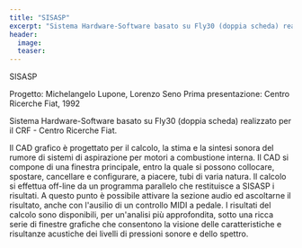 ```yaml
---
title: "SISASP"
excerpt: "Sistema Hardware-Software basato su Fly30 (doppia scheda) realizzato per il CRF - Centro Ricerche Fiat."
header:
  image:
  teaser:
---
```


SISASP


Progetto: Michelangelo Lupone, Lorenzo Seno
Prima presentazione: Centro Ricerche Fiat, 1992

Sistema Hardware-Software basato su Fly30 (doppia scheda) realizzato per il CRF - Centro Ricerche Fiat.

Il CAD grafico è progettato per il calcolo, la stima e la sintesi sonora del rumore di sistemi di aspirazione per motori a combustione interna.
Il CAD si compone di una finestra principale, entro la quale si possono collocare, spostare, cancellare e configurare, a piacere, tubi di varia natura.
Il calcolo si effettua off-line da un programma parallelo che restituisce a SISASP i risultati.
A questo punto è possibile attivare la sezione audio ed ascoltarne il risultato, anche con l'ausilio di un controllo MIDI a pedale.
I risultati del calcolo sono disponibili, per un'analisi più approfondita, sotto una ricca serie di finestre grafiche che consentono la visione delle caratteristiche e risultanze acustiche dei livelli di pressioni sonore e dello spettro.
